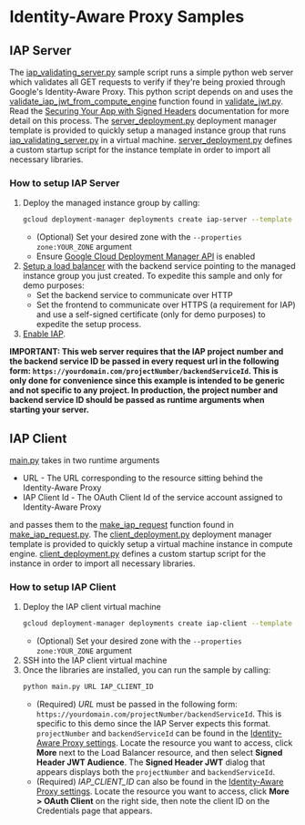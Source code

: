 # Identity-Aware Proxy Samples

## IAP Server

The [iap_validating_server.py](iap_validating_server.py) sample script runs a simple python web server which validates all GET requests to verify if they're being proxied through Google's Identity-Aware Proxy. This python script depends on and uses the [validate_iap_jwt_from_compute_engine](https://github.com/GoogleCloudPlatform/python-docs-samples/blob/3f5de8c8857784e90935379b63c352c0a5f7f8da/iap/validate_jwt.py#L49) function found in [validate_jwt.py](https://github.com/GoogleCloudPlatform/python-docs-samples/blob/master/iap/validate_jwt.py). Read the [Securing Your App with Signed Headers](https://cloud.google.com/iap/docs/signed-headers-howto) documentation for more detail on this process.
The [server_deployment.py](server_deployment.py) deployment manager template is provided to quickly setup a managed instance group that runs [iap_validating_server.py](iap_validating_server.py) in a virtual machine. [server_deployment.py](server_deployment.py) defines a custom startup script for the instance template in order to import all necessary libraries.

### How to setup IAP Server
1. Deploy the managed instance group by calling:
    ```bash
    gcloud deployment-manager deployments create iap-server --template server_deployment.py --properties zone:us-east4-a # ZONE IS YOUR CHOICE
    ```
    * (Optional) Set your desired zone with the ```--properties zone:YOUR_ZONE``` argument
    * Ensure [Google Cloud Deployment Manager API](https://console.developers.google.com/apis/api/deploymentmanager.googleapis.com/overview) is enabled
1. [Setup a load balancer](https://cloud.google.com/iap/docs/load-balancer-howto#setting_up_the_load_balancer) with the backend service pointing to the managed instance group you just created.
To expedite this sample and only for demo purposes:
    * Set the backend service to communicate over HTTP
    * Set the frontend to communicate over HTTPS (a requirement for IAP) and use a self-signed certificate (only for demo purposes) to expedite the setup process.
1. [Enable IAP](https://cloud.google.com/iap/docs/enabling-gce-howto#enabling_short_product_name).

**IMPORTANT: This web server requires that the IAP project number and the backend service ID be passed in every request url in the following form: `https://yourdomain.com/projectNumber/backendServiceId`. This is only done for convenience since this example is intended to be generic and not specific to any project. In production, the project number and backend service ID should be passed as runtime arguments when starting your server.**

## IAP Client

[main.py](main.py) takes in two runtime arguments

* URL - The URL corresponding to the resource sitting behind the Identity-Aware Proxy
* IAP Client Id - The OAuth Client Id of the service account assigned to Identity-Aware Proxy

and passes them to the [make_iap_request](https://github.com/GoogleCloudPlatform/python-docs-samples/blob/3f5de8c8857784e90935379b63c352c0a5f7f8da/iap/make_iap_request.py#L33) function found in [make_iap_request.py](https://github.com/GoogleCloudPlatform/python-docs-samples/blob/master/iap/make_iap_request.py).
The [client_deployment.py](clieint_deployment.py) deployment manager template is provided to quickly setup a virtual machine instance in compute engine. [client_deployment.py](clieint_deployment.py) defines a custom startup script for the instance in order to import all necessary libraries.

### How to setup IAP Client
1. Deploy the IAP client virtual machine
    ```bash
    gcloud deployment-manager deployments create iap-client --template client_deployment.py --properties zone:us-east4-a #ZONE IS YOUR CHOICE
    ```
    * (Optional) Set your desired zone with the ```--properties zone:YOUR_ZONE``` argument 
1. SSH into the IAP client virtual machine
1. Once the libraries are installed, you can run the sample by calling:
    ```bash
    python main.py URL IAP_CLIENT_ID
    ```
    * (Required) *URL* must be passed in the following form: `https://yourdomain.com/projectNumber/backendServiceId`. This is specific to this demo since the IAP Server expects this format. ```projectNumber``` and ```backendServiceId``` can be found in the [Identity-Aware Proxy settings](https://console.cloud.google.com/iam-admin/iap/). Locate the resource you want to access, click **More** next to the Load Balancer resource, and then select **Signed Header JWT Audience**. The **Signed Header JWT** dialog that appears displays both the ```projectNumber``` and ```backendServiceId```. 
    * (Required) *IAP_CLIENT_ID* can also be found in the [Identity-Aware Proxy settings](https://console.cloud.google.com/iam-admin/iap/). Locate the resource you want to access, click **More > OAuth Client** on the right side, then note the client ID on the Credentials page that appears. 
